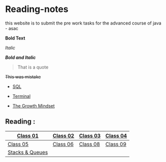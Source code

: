# Reading-notes
this website is to submit the pre work tasks for the advanced course of java - asac


**Bold Text**

_Italic_

***Bold and Italic***

> That is a quote

~~This was mistake~~

- [SQL ](/README%20_SQL.md)

- [Terminal](/README_TERMINAL.md)

- [The Growth Mindset](/README_MINDSET.md)

## Reading : 

|  [Class 01](/README_CLASS01.md) | [Class 02](/README_CLASS02.md) | [Class 03](/README_CLASS03.md) | [Class 04](/README_CLASS04.md) |
| ------- | ------ | ----- | ------ |
| [Class 05](/README_CLASS05.md) |  [Class 06](/README_CLASS06.md) |  [Class 08](/README_CLASS08.md)  |  [Class 09](/README_CLASS09.md) 
| [Stacks & Queues](/READSTACKANDQUEUE.md) |

